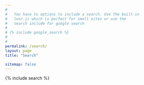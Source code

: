 ```yaml
---
#
#   You have to options to include a search. Use the built-in
#   lunr.js which is perfect for small sites or use the
#   search include for google search
#
# {% include google_search %}
#
#
permalink: /search/
layout: page
title: "Search"

sitemap: false
---
```

{% include search %}

<ul id="search-results" class="side-nav"></ul>

<script>
  window.store = {
    {% for post in site.posts %}
    {% if post.exclude_from_lunr != true %}
      "{{ post.url | slugify }}": {
        "title": "{{ post.title | xml_escape }}",
        "author": "{{ post.author | xml_escape }}",
        "category": "{{ post.category | xml_escape }}",
        "content": {{ post.content | strip_html | strip_newlines | jsonify }},
        "url": "{{ post.url | xml_escape | absolute_url }}"
      },
    {% endif %}
    {% endfor %}
    {% for page in site.pages  %}
      {% if page.exclude_from_lunr != true %}
      "{{ page.url | slugify }}": {
        "title": "{{ page.title | xml_escape }}",
        "author": "{{ page.author | xml_escape }}",
        "category": "{{ page.category | xml_escape }}",
        "content": {{ page.content | strip_html | strip_newlines | jsonify }},
        "url": "{{ page.url | xml_escape | absolute_url }}"
      }
      {% unless forloop.last %},{% endunless %}
      {% endif %}
    {% endfor %}
  };
</script>
<script src="{{ "/assets/js/lunr.min.js" | absolute_url }}"></script>
<script src="{{ "/assets/js/search.js" | absolute_url }}"></script>

